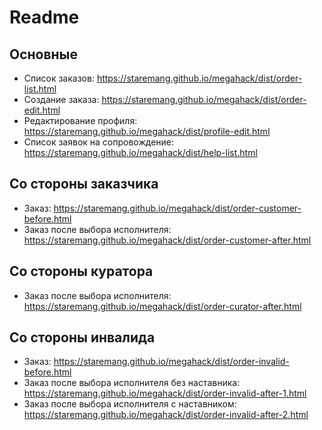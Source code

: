 # Readme

## Основные
- Список заказов: https://staremang.github.io/megahack/dist/order-list.html
- Создание заказа: https://staremang.github.io/megahack/dist/order-edit.html
- Редактирование профиля: https://staremang.github.io/megahack/dist/profile-edit.html
- Список заявок на сопровождение: https://staremang.github.io/megahack/dist/help-list.html

## Со стороны заказчика
- Заказ: https://staremang.github.io/megahack/dist/order-customer-before.html
- Заказ после выбора исполнителя: https://staremang.github.io/megahack/dist/order-customer-after.html

## Со стороны куратора
- Заказ после выбора исполнителя: https://staremang.github.io/megahack/dist/order-curator-after.html

## Со стороны инвалида
- Заказ: https://staremang.github.io/megahack/dist/order-invalid-before.html
- Заказ после выбора исполнителя без наставника: https://staremang.github.io/megahack/dist/order-invalid-after-1.html
- Заказ после выбора исполнителя с наставником: https://staremang.github.io/megahack/dist/order-invalid-after-2.html
